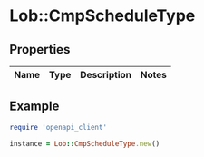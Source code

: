 # Lob::CmpScheduleType

## Properties

| Name | Type | Description | Notes |
| ---- | ---- | ----------- | ----- |

## Example

```ruby
require 'openapi_client'

instance = Lob::CmpScheduleType.new()
```

